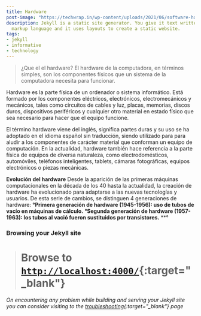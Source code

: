 ```yaml
---
title: Hardware
post-image: "https://techwrap.in/wp-content/uploads/2021/06/software-hardware.jpg"
description: Jekyll is a static site generator. You give it text written in your favorite
  markup language and it uses layouts to create a static website.
tags:
- jekyll
- informative
- technology
---
```




>¿Que el el hardware?
El hardware de la computadora, en términos simples, son los componentes físicos que un sistema de la computadora necesita para funcionar.

Hardware es la parte física de un ordenador o sistema informático. Está formado por los componentes eléctricos, electrónicos, electromecánicos y mecánicos, tales como circuitos de cables y luz, placas, memorias, discos duros, dispositivos periféricos y cualquier otro material en estado físico que sea necesario para hacer que el equipo funcione.

El término hardware viene del inglés, significa partes duras y su uso se ha adoptado en el idioma español sin traducción, siendo utilizado para para aludir a los componentes de carácter material que conforman un equipo de computación.
En la actualidad, hardware también hace referencia a la parte física de equipos de diversa naturaleza, como electrodomésticos, automóviles, teléfonos inteligentes, tablets, cámaras fotográficas, equipos electrónicos o piezas mecánicas.


**Evolución del hardware**
Desde la aparición de las primeras máquinas computacionales en la década de los 40 hasta la actualidad, la creación de hardware ha evolucionado para adaptarse a las nuevas tecnologías y usuarios. De esta serie de cambios, se distinguen 4 generaciones de hardware:
**°Primera generación de hardware (1945-1956): uso de tubos de vacío en máquinas de cálculo.**
**°Segunda generación de hardware (1957-1963): los tubos al vació fueron sustituidos por transistores.**
**°

### Browsing your Jekyll site
> # Browse to [`http://localhost:4000/`](http://localhost:4000/){:target="_blank"}

###### On encountering any problem while building and serving your Jekyll site you can consider visiting to the [troubleshooting](https://jekyllrb.com/docs/troubleshooting/#configuration-problems){:target="_blank"} page
